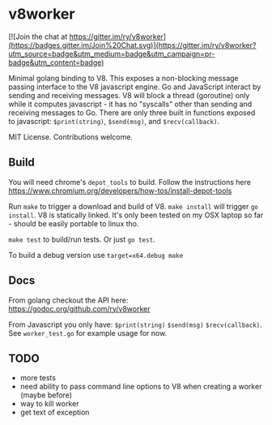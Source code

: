 v8worker
========

[![Join the chat at https://gitter.im/ry/v8worker](https://badges.gitter.im/Join%20Chat.svg)](https://gitter.im/ry/v8worker?utm_source=badge&utm_medium=badge&utm_campaign=pr-badge&utm_content=badge)

Minimal golang binding to V8. This exposes a non-blocking message passing
interface to the V8 javascript engine. Go and JavaScript interact by sending
and receiving messages. V8 will block a thread (goroutine) only while it
computes javascript - it has no "syscalls" other than sending and receiving
messages to Go. There are only three built in functions exposed to javascript:
`$print(string)`, `$send(msg)`, and `$recv(callback)`. 

MIT License. Contributions welcome.

Build
-----

You will need chrome's `depot_tools` to build. Follow the instructions here
https://www.chromium.org/developers/how-tos/install-depot-tools

Run `make` to trigger a download and build of V8. `make install` will trigger
`go install`. V8 is statically linked. It's only been tested on my OSX laptop
so far - should be easily portable to linux tho.

`make test` to build/run tests. Or just `go test`.

To build a debug version use `target=x64.debug make`

Docs
----

From golang checkout the API here:
https://godoc.org/github.com/ry/v8worker

From Javascript you only have:
`$print(string)`
`$send(msg)`
`$recv(callback)`. 
See `worker_test.go` for example usage for now.



TODO
----
- more tests
- need ability to pass command line options to V8 when creating a worker (maybe before)
- way to kill worker
- get text of exception
